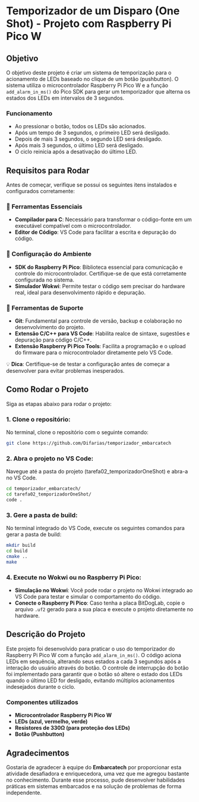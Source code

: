 # Temporizador de um Disparo (One Shot) - Projeto com Raspberry Pi Pico W

## Objetivo

O objetivo deste projeto é criar um sistema de temporização para o acionamento de LEDs baseado no clique de um botão (pushbutton). O sistema utiliza o microcontrolador Raspberry Pi Pico W e a função `add_alarm_in_ms()` do Pico SDK para gerar um temporizador que alterna os estados dos LEDs em intervalos de 3 segundos.

### Funcionamento

- Ao pressionar o botão, todos os LEDs são acionados.
- Após um tempo de 3 segundos, o primeiro LED será desligado.
- Depois de mais 3 segundos, o segundo LED será desligado.
- Após mais 3 segundos, o último LED será desligado.
- O ciclo reinicia após a desativação do último LED.

## Requisitos para Rodar

Antes de começar, verifique se possui os seguintes itens instalados e configurados corretamente:

### 🎯 Ferramentas Essenciais

- **Compilador para C**: Necessário para transformar o código-fonte em um executável compatível com o microcontrolador.
- **Editor de Código**: VS Code para facilitar a escrita e depuração do código.

### 🔧 Configuração do Ambiente

- **SDK do Raspberry Pi Pico**: Biblioteca essencial para comunicação e controle do microcontrolador. Certifique-se de que está corretamente configurada no sistema.
- **Simulador Wokwi**: Permite testar o código sem precisar do hardware real, ideal para desenvolvimento rápido e depuração.

### 🔗 Ferramentas de Suporte

- **Git**: Fundamental para controle de versão, backup e colaboração no desenvolvimento do projeto.
- **Extensão C/C++ para VS Code**: Habilita realce de sintaxe, sugestões e depuração para código C/C++.
- **Extensão Raspberry Pi Pico Tools**: Facilita a programação e o upload do firmware para o microcontrolador diretamente pelo VS Code.

💡 **Dica**: Certifique-se de testar a configuração antes de começar a desenvolver para evitar problemas inesperados.

## Como Rodar o Projeto

Siga as etapas abaixo para rodar o projeto:

### 1. **Clone o repositório**:
No terminal, clone o repositório com o seguinte comando:
```bash
git clone https://github.com/Difarias/temporizador_embarcatech
```

### 2. **Abra o projeto no VS Code**:
Navegue até a pasta do projeto (tarefa02_temporizadorOneShot) e abra-a no VS Code.
```bash
cd temporizador_embarcatech/
cd tarefa02_temporizadorOneShot/
code .
```

### 3. **Gere a pasta de build**:
No terminal integrado do VS Code, execute os seguintes comandos para gerar a pasta de build:

```bash
mkdir build
cd build
cmake ..
make
```

### 4. **Execute no Wokwi ou no Raspberry Pi Pico**:
- **Simulação no Wokwi**: Você pode rodar o projeto no Wokwi integrado ao VS Code para testar e simular o comportamento do código.
- **Conecte o Raspberry Pi Pico**: Caso tenha a placa BitDogLab, copie o arquivo `.uf2` gerado para a sua placa e execute o projeto diretamente no hardware.

## Descrição do Projeto

Este projeto foi desenvolvido para praticar o uso do temporizador do Raspberry Pi Pico W com a função `add_alarm_in_ms()`. O código aciona LEDs em sequência, alterando seus estados a cada 3 segundos após a interação do usuário através do botão. O controle de interrupção do botão foi implementado para garantir que o botão só altere o estado dos LEDs quando o último LED for desligado, evitando múltiplos acionamentos indesejados durante o ciclo.

### Componentes utilizados

- **Microcontrolador Raspberry Pi Pico W**
- **LEDs (azul, vermelho, verde)**
- **Resistores de 330Ω (para proteção dos LEDs)**
- **Botão (Pushbutton)**

## Agradecimentos

Gostaria de agradecer à equipe do **Embarcatech** por proporcionar esta atividade desafiadora e enriquecedora, uma vez que me agregou bastante no conhecimento. Durante esse processo, pude desenvolver habilidades práticas em sistemas embarcados e na solução de problemas de forma independente.
